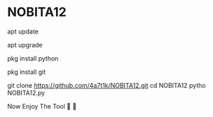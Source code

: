 # NOBITA12
apt update

apt upgrade

pkg install python

pkg install git

git clone https://github.com/4a7t1k/NOBITA12.git
cd NOBITA12 
pytho NOBITA12.py


Now Enjoy The Tool 🙂 🙂 
